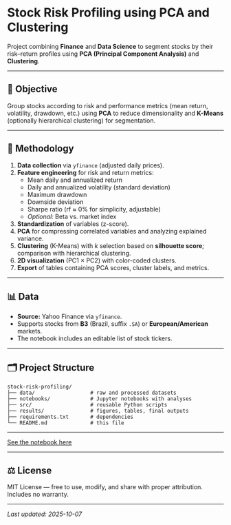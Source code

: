 # Stock Risk Profiling using PCA and Clustering

Project combining **Finance** and **Data Science** to segment stocks by their risk–return profiles using **PCA (Principal Component Analysis)** and **Clustering**.

---

## 🎯 Objective
Group stocks according to risk and performance metrics (mean return, volatility, drawdown, etc.) using **PCA** to reduce dimensionality and **K-Means** (optionally hierarchical clustering) for segmentation.

---

## 🧠 Methodology
1. **Data collection** via `yfinance` (adjusted daily prices).  
2. **Feature engineering** for risk and return metrics:  
   - Mean daily and annualized return  
   - Daily and annualized volatility (standard deviation)  
   - Maximum drawdown  
   - Downside deviation  
   - Sharpe ratio (rf ≈ 0% for simplicity, adjustable)  
   - *Optional:* Beta vs. market index  
3. **Standardization** of variables (z-score).  
4. **PCA** for compressing correlated variables and analyzing explained variance.  
5. **Clustering** (K-Means) with *k* selection based on **silhouette score**; comparison with hierarchical clustering.  
6. **2D visualization** (PC1 × PC2) with color-coded clusters.  
7. **Export** of tables containing PCA scores, cluster labels, and metrics.

---

## 📊 Data
- **Source:** Yahoo Finance via `yfinance`.  
- Supports stocks from **B3** (Brazil, suffix `.SA`) or **European/American** markets.  
- The notebook includes an editable list of stock tickers.

---

## 🗂️ Project Structure
```
stock-risk-profiling/
├── data/                  # raw and processed datasets
├── notebooks/             # Jupyter notebooks with analyses
├── src/                   # reusable Python scripts
├── results/               # figures, tables, final outputs
├── requirements.txt       # dependencies
└── README.md              # this file
```

---


[See the notebook here](notebooks/01_pca_clustering_stocks.ipynb)



---

## ⚖️ License
MIT License — free to use, modify, and share with proper attribution.  
Includes no warranty.

---

*Last updated: 2025-10-07*
